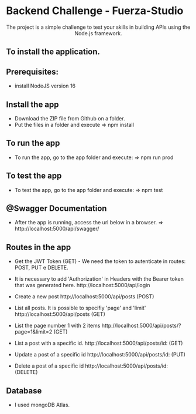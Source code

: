 # Backend Challenge - Fuerza-Studio

<p align="center">The project is a simple challenge to test your skills in building APIs using the Node.js framework.</p>

## To install the application.

## Prerequisites:
- install NodeJS version 16
## Install the app
- Download the ZIP file from Github on a folder.
- Put the files in a folder and execute => npm install
## To run the app
- To run the app, go to the app folder and execute: => npm run prod
## To test the app
- To test the app, go to the app folder and execute: => npm test

## @Swagger Documentation
- After the app is running, access the url below in a browser.
=> http://localhost:5000/api/swagger/

## Routes in the app

- Get the JWT Token (GET) - We need the token to autenticate in routes: POST, PUT e DELETE. 
- It is necessary to add 'Authorization' in Headers with the Bearer token that was generated here.
http://localhost:5000/api/login

- Create a new post
http://localhost:5000/api/posts (POST) 

- List all posts. It is possible to specifiy 'page' and 'limit'
http://localhost:5000/api/posts (GET)

- List the page number 1 with 2 items
http://localhost:5000/api/posts/?page=1&limit=2 (GET)

- List a post with a specific id.
http://localhost:5000/api/posts/id: (GET)

- Update a post of a specific id
http://localhost:5000/api/posts/id: (PUT)

- Delete a post of a specific id
http://localhost:5000/api/posts/id: (DELETE)

## Database
- I used mongoDB Atlas.

